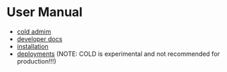 
# User Manual

- [cold admim](cold_admin.1.md)
- [developer docs](docs/)
- [installation](INSTALL.md)
- [deployments](deployment.md) (NOTE: COLD is experimental and not recommended for production!!!)

